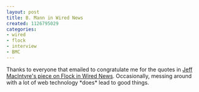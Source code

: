 ```yaml
--- 
layout: post
title: B. Mann in Wired News
created: 1126795029
categories: 
- wired
- flock
- interview
- BMC
---
```

<p style="">Thanks to everyone that emailed to congratulate me for the quotes in <a href="http://www.wired.com/news/print/0,1294,68823,00.html" style="">Jeff MacIntyre's piece on Flock in Wired News</a>. Occasionally, messing around with a lot of web technology *does* lead to good things.</p>
